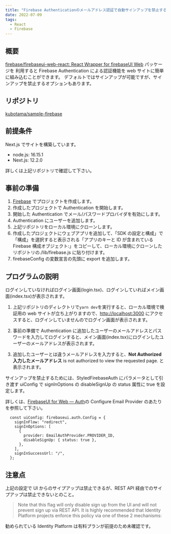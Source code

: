 ```yaml
---
title: "Firebase Authenticationのメールアドレス認証で自動サインアップを禁止する"
date: 2022-07-09
tags:
  - React
  - Firebase
---
```


## 概要

[firebase/firebaseui-web-react: React Wrapper for firebaseUI Web](https://github.com/firebase/firebaseui-web-react) パッケージを
利用すると Firebase Authentication による認証機能を web サイトに簡単に組み込むことができます。
デフォルトではサインアップが可能ですが、サインアップを禁止するオプションもあります。

<!--more-->

## リポジトリ

[kubotama/sample-firebase](https://github.com/kubotama/sample-firebase)

## 前提条件

Next.js でサイトを構築しています。

- node.js: 16.15.1
- Next.js: 12.2.0

詳しくは上記リポジトリで確認して下さい。

## 事前の準備

1. [Firebase](https://console.firebase.google.com/) でプロジェクトを作成します。
1. 作成したプロジェクトで Authentication を開始します。
1. 開始した Authentication でメール/パスワードプロバイダを有効にします。
1. Authentication にユーザーを追加します。
1. 上記リポジトリをローカル環境にクローンします。
1. 作成したプロジェクトにウェブアプリを追加して、「SDK の設定と構成」で「構成」を選択すると表示される「アプリのキーと ID が含まれている Firebase 構成オブジェクト:」をコピーして、ローカル環境にクローンしたリポジトリの./lib/firebase.js に貼り付けます。
1. firebaseConfig の変数宣言の先頭に export を追加します。

## プログラムの説明

ログインしていなければログイン画面(login.tsx)、ログインしていればメイン画面(index.tsx)が表示されます。

1. 上記リポジトリのディレクトリで`yarn dev`を実行すると、ローカル環境で検証用の web サイトが立ち上がりますので、<http://localhost:3000> にアクセスすると、ログインしていませんのでログイン画面が表示されます。

1. 事前の準備で Authentication に追加したユーザーのメールアドレスとパスワードを入力してログインすると、メイン画面(index.tsx)にログインしたユーザーのメールアドレスが表示されます。

1. 追加したユーザーとは違うメールアドレスを入力すると、**Not Authorized** **入力したメールアドレス** is not authorized to view the requested page. と表示されます。

サインアップを禁止するためには、StyledFirebaseAuth にパラメータとして引き渡す uiConfig で signInOptions の disableSignUp の status 属性に true を設定します。

詳しくは、[FirebaseUI for Web — Auth](https://github.com/firebase/firebaseui-web#configure-email-provider)の Configure Email Provider のあたりを参照して下さい。

```tsx:pages/login.tsx
  const uiConfig: firebaseui.auth.Config = {
    signInFlow: "redirect",
    signInOptions: [
      {
        provider: EmailAuthProvider.PROVIDER_ID,
        disableSignUp: { status: true },
      },
    ],
    signInSuccessUrl: "/",
  };
```

## 注意点

上記の設定で UI からのサイプアップは禁止できるが、REST API 経由でのサイプアップは禁止できないとのこと。

> Note that this flag will only disable sign up from the UI and will not prevent sign up via REST API. It is highly recommended that Identity Platform projects enforce this policy via one of these 2 mechanisms:

勧められている Identity Platform は有料プランが前提のため未確認です。
